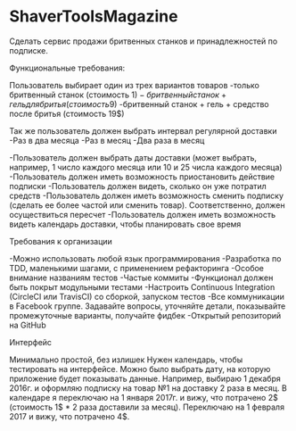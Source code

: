 # ShaverToolsMagazine
Сделать сервис продажи бритвенных станков и принадлежностей по подписке.

Функциональные требования:

Пользователь выбирает один из трех вариантов товаров
-только бритвенный станок (стоимость 1$)
-бритвенный станок + гель для бритья (стоимость 9$)
-бритвенный станок + гель + средство после бритья (стоимость 19$)

Так же пользователь должен выбрать интервал регулярной доставки
-Раз в два месяца
-Раз в месяц
-Два раза в месяц

-Пользователь должен выбрать даты доставки (может выбрать, например, 1 число каждого месяца или 10 и 25 числа каждого месяца)
-Пользователь должен иметь возможность приостановить действие подписки
-Пользователь должен видеть, сколько он уже потратил средств
-Пользователь должен иметь возможность сменить подписку (сделать ее более частой или сменить товар). Соответственно, должен осуществиться пересчет
-Пользователь должен иметь возможность видеть календарь доставки, чтобы планировать свое время

Требования к организации

-Можно использовать любой язык программирования
-Разработка по TDD, маленькими шагами, с применением рефакторинга
-Особое внимание названиям тестов
-Частые коммиты
-Функционал должен быть покрыт модульными тестами
-Настроить Continuous Integration (CircleCI или TravisCI) со сборкой, запуском тестов
-Все коммуникации в Facebook группе. Задавайте вопросы, уточняйте детали, показывайте промежуточные варианты, получайте фидбек
-Открытый репозиторий на GitHub

Интерфейс

Минимально простой, без излишек
Нужен календарь, чтобы тестировать на интерфейсе. Можно было выбрать дату, на которую приложение будет показывать данные. Например, выбираю 1 декабря 2016г. и оформляю подписку на товар №1 на доставку 2 раза в месяц. В календаре я переключаю на 1 января 2017г. и вижу, что потрачено 2$ (стоимость 1$ * 2 раза доставили за месяц). Переключаю на 1 февраля 2017 и вижу, что потрачено 4$.